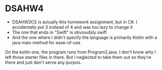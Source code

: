 # DSAHW4

- DSAHW3CS is actually this homework assignment, but in C#. I accidentally put 3 instead of 4 and was too lazy to change it
- The one that ends in "Swift" is obvioudsly swift
- And the one where I didn't specify the language is primarily Kotlin with a java main method for ease-of-use

On the kotlin one, the program runs from Program2.java. I don't know why I left those starter files in there. But I neglected to take them out so they're there and just don't serve any purpos.
